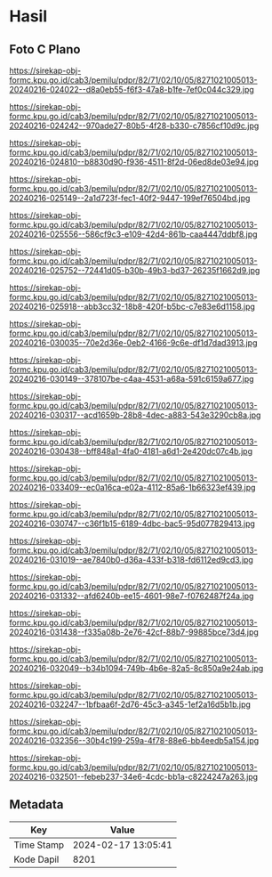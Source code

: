 # Hasil

## Foto C Plano

https://sirekap-obj-formc.kpu.go.id/cab3/pemilu/pdpr/82/71/02/10/05/8271021005013-20240216-024022--d8a0eb55-f6f3-47a8-b1fe-7ef0c044c329.jpg

https://sirekap-obj-formc.kpu.go.id/cab3/pemilu/pdpr/82/71/02/10/05/8271021005013-20240216-024242--970ade27-80b5-4f28-b330-c7856cf10d9c.jpg

https://sirekap-obj-formc.kpu.go.id/cab3/pemilu/pdpr/82/71/02/10/05/8271021005013-20240216-024810--b8830d90-f936-4511-8f2d-06ed8de03e94.jpg

https://sirekap-obj-formc.kpu.go.id/cab3/pemilu/pdpr/82/71/02/10/05/8271021005013-20240216-025149--2a1d723f-fec1-40f2-9447-199ef76504bd.jpg

https://sirekap-obj-formc.kpu.go.id/cab3/pemilu/pdpr/82/71/02/10/05/8271021005013-20240216-025556--586cf9c3-e109-42d4-861b-caa4447ddbf8.jpg

https://sirekap-obj-formc.kpu.go.id/cab3/pemilu/pdpr/82/71/02/10/05/8271021005013-20240216-025752--72441d05-b30b-49b3-bd37-26235f1662d9.jpg

https://sirekap-obj-formc.kpu.go.id/cab3/pemilu/pdpr/82/71/02/10/05/8271021005013-20240216-025918--abb3cc32-18b8-420f-b5bc-c7e83e6d1158.jpg

https://sirekap-obj-formc.kpu.go.id/cab3/pemilu/pdpr/82/71/02/10/05/8271021005013-20240216-030035--70e2d36e-0eb2-4166-9c6e-df1d7dad3913.jpg

https://sirekap-obj-formc.kpu.go.id/cab3/pemilu/pdpr/82/71/02/10/05/8271021005013-20240216-030149--378107be-c4aa-4531-a68a-591c6159a677.jpg

https://sirekap-obj-formc.kpu.go.id/cab3/pemilu/pdpr/82/71/02/10/05/8271021005013-20240216-030317--acd1659b-28b8-4dec-a883-543e3290cb8a.jpg

https://sirekap-obj-formc.kpu.go.id/cab3/pemilu/pdpr/82/71/02/10/05/8271021005013-20240216-030438--bff848a1-4fa0-4181-a6d1-2e420dc07c4b.jpg

https://sirekap-obj-formc.kpu.go.id/cab3/pemilu/pdpr/82/71/02/10/05/8271021005013-20240216-033409--ec0a16ca-e02a-4112-85a6-1b66323ef439.jpg

https://sirekap-obj-formc.kpu.go.id/cab3/pemilu/pdpr/82/71/02/10/05/8271021005013-20240216-030747--c36f1b15-6189-4dbc-bac5-95d077829413.jpg

https://sirekap-obj-formc.kpu.go.id/cab3/pemilu/pdpr/82/71/02/10/05/8271021005013-20240216-031019--ae7840b0-d36a-433f-b318-fd6112ed9cd3.jpg

https://sirekap-obj-formc.kpu.go.id/cab3/pemilu/pdpr/82/71/02/10/05/8271021005013-20240216-031332--afd6240b-ee15-4601-98e7-f0762487f24a.jpg

https://sirekap-obj-formc.kpu.go.id/cab3/pemilu/pdpr/82/71/02/10/05/8271021005013-20240216-031438--f335a08b-2e76-42cf-88b7-99885bce73d4.jpg

https://sirekap-obj-formc.kpu.go.id/cab3/pemilu/pdpr/82/71/02/10/05/8271021005013-20240216-032049--b34b1094-749b-4b6e-82a5-8c850a9e24ab.jpg

https://sirekap-obj-formc.kpu.go.id/cab3/pemilu/pdpr/82/71/02/10/05/8271021005013-20240216-032247--1bfbaa6f-2d76-45c3-a345-1ef2a16d5b1b.jpg

https://sirekap-obj-formc.kpu.go.id/cab3/pemilu/pdpr/82/71/02/10/05/8271021005013-20240216-032356--30b4c199-259a-4f78-88e6-bb4eedb5a154.jpg

https://sirekap-obj-formc.kpu.go.id/cab3/pemilu/pdpr/82/71/02/10/05/8271021005013-20240216-032501--febeb237-34e6-4cdc-bb1a-c8224247a263.jpg


## Metadata

| Key        | Value               |
| ---------- | ------------------- |
| Time Stamp | 2024-02-17 13:05:41 |
| Kode Dapil | 8201                |



